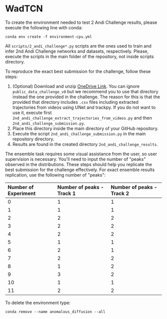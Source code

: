 # WadTCN

To create the environment needed to test 2 Andi Challenge results, please execute the following line with conda:

    conda env create -f environment-cpu.yml

All `scripts/2_andi_challenge*.py` scripts are the ones used to train and infer 2nd Andi Challenge networks and datasets, respectively. Please, execute the scripts in the main folder of the repository, not inside scripts directory.

To reproduce the exact best submission for the challenge, follow these steps:

1. (Optional) Download and unzip [OneDrive Link](https://ucao365-my.sharepoint.com/:f:/g/personal/francisco_barrantes_uca_edu_ar/EjV0y0OHd2tPg_-b9CONFD0B6PuRrCebG2XHZl7fWdCQ7A?e=bj5vCs). You can ignore `public_data_challenge_v0` but we recommend you to use that directory instead the one provided in the challenge. The reason for this is that the provided that directory includes `.csv` files including extracted trajectories from videos using UNet and trackpy. If you do not want to use it, execute first `2nd_andi_challenge_extract_trajectories_from_videos.py` and then `2nd_andi_challenge_submission.py`.
2. Place this directory inside the main directory of your GitHub repository.
3. Execute the script `2nd_andi_challenge_submission.py` in the main repository directory.
4. Results are found in the created directory `2nd_andi_challenge_results`.

The ensemble task requires some visual assistance from the user, so user supervision is necessary. You'll need to input the number of "peaks" observed in the distributions. These steps should help you replicate the best submission for the challenge effectively. For exact ensemble results replication, use the following number of "peaks":

|Number of Experiment|Number of peaks - Track 1|Number of peaks - Track 2|
|:----|:----|:----|
|0|1|1|
|1|1|1|
|2|2|2|
|3|2|2|
|4|2|2|
|5|1|1|
|6|2|1|
|7|2|2|
|8|1|2|
|9|3|2|
|10|1|1|
|11|2|2|

To delete the environment type:

    conda remove --name anomalous_diffusion --all
